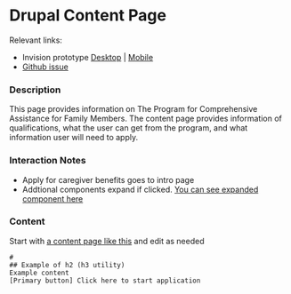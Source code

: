 # Drupal Content Page

Relevant links: 
- Invision prototype [Desktop](https://vsateams.invisionapp.com/d/main#/console/19498035/407498261/preview)  | [Mobile](https://vsateams.invisionapp.com/share/8HW2IDDJ2SC#/406871188_Content_Page-Mobile)  
- [Github issue]()

### Description 
This page provides information on The Program for Comprehensive Assistance for Family Members. The content page provides information of qualifications, what the user can get from the program, and what information user will need to apply. 

### Interaction Notes 
- Apply for caregiver benefits goes to intro page 
- Addtional components expand if clicked. [You can see expanded component here](https://vsateams.invisionapp.com/share/UDW9MPS5ETW#/407498251_Content_Caregiver_First_LM) 

### Content

Start with [a content page like this]() and edit as needed

```
# 
## Example of h2 (h3 utility)
Example content 
[Primary button] Click here to start application 
```
